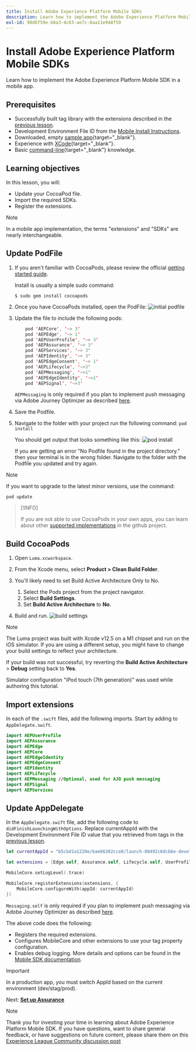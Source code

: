 ```yaml
---
title: Install Adobe Experience Platform Mobile SDKs
description: Learn how to implement the Adobe Experience Platform Mobile SDK in a mobile app.
exl-id: 98d6f59e-b8a3-4c63-ae7c-8aa11e948f59
---
```

# Install Adobe Experience Platform Mobile SDKs

Learn how to implement the Adobe Experience Platform Mobile SDK in a mobile app.

## Prerequisites

* Successfully built tag library with the extensions described in the [previous lesson](configure-tags.md).
* Development Environment File ID from the [Mobile Install Instructions](configure-tags.md#generate-sdk-install-instructions).
* Downloaded, empty [sample app](https://github.com/Adobe-Marketing-Cloud/Luma-iOS-Mobile-App){target="_blank"}.
* Experience with [XCode](https://developer.apple.com/xcode/){target="_blank"}.
* Basic [command-line](https://en.wikipedia.org/wiki/Command-line_interface){target="_blank"} knowledge.

## Learning objectives

In this lesson, you will:

* Update your CocoaPod file.
* Import the required SDKs.
* Register the extensions.

>[!NOTE]
>In a mobile app implementation, the terms "extensions" and "SDKs" are nearly interchangeable.
>


## Update PodFile

1. If you aren't familiar with CocoaPods, please review the official [getting started guide](https://guides.cocoapods.org/using/getting-started.html).
    
    Install is usually a simple sudo command:

    `$ sudo gem install cocoapods`

1. Once you have CocoaPods installed, open the PodFile: 
![initial podfile](assets/mobile-install-initial-podfile.png)
1. Update the file to include the following pods:


    ```swift
        pod 'AEPCore', '~> 3'
        pod 'AEPEdge', '~> 1'
        pod 'AEPUserProfile', '~> 3'
        pod 'AEPAssurance', '~> 3'
        pod 'AEPServices', '~> 3'
        pod 'AEPIdentity', '~> 3'
        pod 'AEPEdgeConsent', '~> 1'
        pod 'AEPLifecycle', '~>3'
        pod 'AEPMessaging', '~>1'
        pod 'AEPEdgeIdentity', '~>1'
        pod 'AEPSignal', '~>3'
    ```


    `AEPMessaging` is only required if you plan to implement push messaging via Adobe Journey Optimizer as described [here](journey-optimizer-push.md).

1. Save the Podfile.
1. Navigate to the folder with your project run the following command: `pod install` 

    You should get output that looks something like this:
        ![pod install](assets/mobile-install-podfile-install.png)
        
    If you are getting an error "No Podfile found in the project directory." then your terminal is in the wrong folder. Navigate to the folder with the Podfile you updated and try again.

>[!NOTE]
>
>If you want to upgrade to the latest minor versions, use the command:
>
>`pod update`
>

>[!INFO]
>
>If you are not able to use CocoaPods in your own apps, you can learn about other [supported implementations](https://github.com/adobe/aepsdk-core-ios#binaries) in the github project.

## Build CocoaPods

1. Open `Luma.xcworkspace`.

1. From the Xcode menu, select **Product > Clean Build Folder**.

1. You'll likely need to set Build Active Architecture Only to No.
    1. Select the Pods project from the project navigator.
    1. Select **Build Settings**.
    1. Set **Build Active Architecture** to **No**.

1. Build and run.
    ![build settings](assets/mobile-install-build-settings.png)



>[!NOTE]
>
>The Luma project was built with Xcode v12.5 on a M1 chipset and run on the iOS simulator. If you are using a different setup, you might have to change your build settings to reflect your architecture.
>
>If your build was not successful, try reverting the **Build Active Architecture** > **Debug** setting back to **Yes**.
>
>Simulator configuration "iPod touch (7th generation)" was used while authoring this tutorial.

## Import extensions

In each of the `.swift` files, add the following imports. Start by adding to `AppDelegate.swift`.

```swift
import AEPUserProfile
import AEPAssurance
import AEPEdge
import AEPCore
import AEPEdgeIdentity
import AEPEdgeConsent
import AEPIdentity
import AEPLifecycle
import AEPMessaging //Optional, used for AJO push messaging
import AEPSignal
import AEPServices
```

## Update AppDelegate

In the `AppDelegate.swift` file, add the following code to `didFinishLaunchingWithOptions`. Replace currentAppId with the Development Environment File ID value that you retrieved from tags in the [previous lesson](configure-tags.md).

```swift
let currentAppId = "b5cbd1a1220e/bae66382cce8/launch-88492c6dcb6e-development"

let extensions = [Edge.self, Assurance.self, Lifecycle.self, UserProfile.self, Consent.self, AEPEdgeIdentity.Identity.self, AEPIdentity.Identity.self, Messaging.self]

MobileCore.setLogLevel(.trace)

MobileCore.registerExtensions(extensions, {
    MobileCore.configureWith(appId: currentAppId)
})
```

`Messaging.self` is only required if you plan to implement push messaging via Adobe Journey Optimizer as described [here](journey-optimizer-push.md).

The above code does the following:

* Registers the required extensions.
* Configures MobileCore and other extensions to use your tag property configuration.
* Enables debug logging. More details and options can be found in the [Mobile SDK documentation](https://aep-sdks.gitbook.io/docs/getting-started/enable-debug-logging).


>[!IMPORTANT]
>In a production app, you must switch AppId based on the current environment (dev/stag/prod).
>


Next: **[Set up Assurance](assurance.md)**

>[!NOTE]
>
>Thank you for investing your time in learning about Adobe Experience Platform Mobile SDK. If you have questions, want to share general feedback, or have suggestions on future content, please share them on this [Experience League Community discussion post](https://experienceleaguecommunities.adobe.com/t5/adobe-experience-platform-launch/tutorial-discussion-implement-adobe-experience-cloud-in-mobile/td-p/443796)